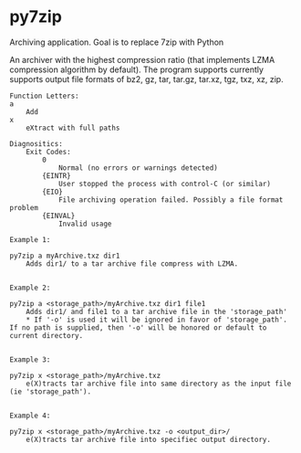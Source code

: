 # py7zip
Archiving application.  Goal is to replace 7zip with Python

An archiver with the highest compression ratio (that implements LZMA compression algorithm by default).
The program supports currently supports output file formats of bz2, gz, tar, tar.gz, tar.xz, tgz, txz, xz, zip.

    Function Letters:
    a 
        Add
    x 
        eXtract with full paths

    Diagnositics:
        Exit Codes:
            0
                Normal (no errors or warnings detected)
            {EINTR}
                User stopped the process with control-C (or similar)
            {EIO}
                File archiving operation failed. Possibly a file format problem
            {EINVAL}
                Invalid usage

    Example 1:

    py7zip a myArchive.txz dir1
        Adds dir1/ to a tar archive file compress with LZMA.


    Example 2:

    py7zip a <storage_path>/myArchive.txz dir1 file1
        Adds dir1/ and file1 to a tar archive file in the 'storage_path'
        * If '-o' is used it will be ignored in favor of 'storage_path'. If no path is supplied, then '-o' will be honored or default to current directory.


    Example 3:

    py7zip x <storage_path>/myArchive.txz
        e(X)tracts tar archive file into same directory as the input file (ie 'storage_path').


    Example 4:

    py7zip x <storage_path>/myArchive.txz -o <output_dir>/
        e(X)tracts tar archive file into specifiec output directory.
